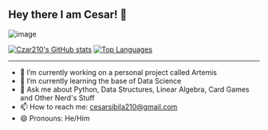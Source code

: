 ## Hey there I am Cesar! 👋

![image](https://github.com/Czar210/Czar210/assets/66441784/cf08a4c6-20ec-4dd9-af88-cbd76811319a)


[![Czar210's GitHub stats](https://github-readme-stats.vercel.app/api?username=Czar210)](https://github.com/Czar210/github-readme-stats)
[![Top Languages](https://github-readme-stats.vercel.app/api/top-langs/?username=Czar210)](https://github.com/Czar210/github-readme-stats)

---

- 🔭 I’m currently working on a personal project called Artemis
- 🌱 I’m currently learning the base of Data Science
- 💬 Ask me about Python, Data Structures, Linear Algebra, Card Games and Other Nerd's Stuff
- 📫 How to reach me: cesarsibila210@gmail.com
- 😄 Pronouns: He/Him
<!--
**Czar210/Czar210** is a ✨ _special_ ✨ repository because its `README.md` (this file) appears on your GitHub profile.

